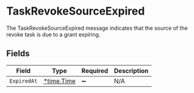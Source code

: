 # TaskRevokeSourceExpired

The TaskRevokeSourceExpired message indicates that the source of the revoke task is due to a grant expiring.


## Fields

| Field                                      | Type                                       | Required                                   | Description                                |
| ------------------------------------------ | ------------------------------------------ | ------------------------------------------ | ------------------------------------------ |
| `ExpiredAt`                                | [*time.Time](https://pkg.go.dev/time#Time) | :heavy_minus_sign:                         | N/A                                        |
